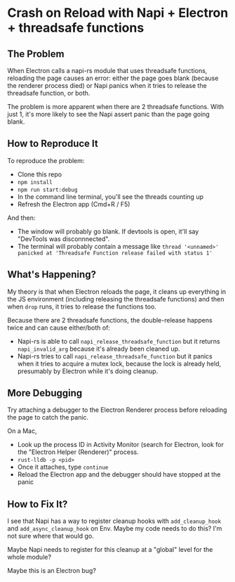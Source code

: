 # Crash on Reload with Napi + Electron + threadsafe functions

## The Problem

When Electron calls a napi-rs module that uses threadsafe functions,
reloading the page causes an error: either the page goes blank (because
the renderer process died) or Napi panics when it tries to release the
threadsafe function, or both.

The problem is more apparent when there are 2 threadsafe functions. With
just 1, it's more likely to see the Napi assert panic than the page
going blank.

## How to Reproduce It

To reproduce the problem:

- Clone this repo
- `npm install`
- `npm run start:debug`
- In the command line terminal, you'll see the threads counting up
- Refresh the Electron app (Cmd+R / F5)

And then:

- The window will probably go blank. If devtools is open, it'll say "DevTools was disconnnected".
- The terminal will probably contain a message like `thread '<unnamed>' panicked at 'Threadsafe Function release failed with status 1'`

## What's Happening?

My theory is that when Electron reloads the page, it cleans up
everything in the JS environment (including releasing the threadsafe functions)
and then when `drop` runs, it tries to release the functions too.

Because there are 2 threadsafe functions, the double-release happens
twice and can cause either/both of:

- Napi-rs is able to call `napi_release_threadsafe_function` but it
  returns `napi_invalid_arg` because it's already been cleaned up.
- Napi-rs tries to call `napi_release_threadsafe_function` but it panics
  when it tries to acquire a mutex lock, because the lock is already
  held, presumably by Electron while it's doing cleanup.

## More Debugging

Try attaching a debugger to the Electron Renderer process before
reloading the page to catch the panic.

On a Mac,

- Look up the process ID in Activity Monitor (search for Electron, look
  for the "Electron Helper (Renderer)" process.
- `rust-lldb -p <pid>`
- Once it attaches, type `continue`
- Reload the Electron app and the debugger should have stopped at the
  panic

## How to Fix It?

I see that Napi has a way to register cleanup hooks with
`add_cleanup_hook` and `add_async_cleanup_hook` on Env. Maybe my code
needs to do this? I'm not sure where that would go.

Maybe Napi needs to register for this cleanup at a "global" level for
the whole module?

Maybe this is an Electron bug?
